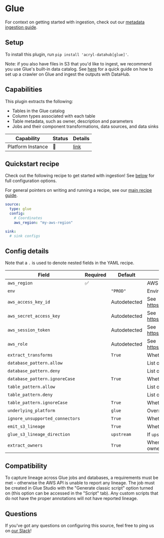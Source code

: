 # Glue

For context on getting started with ingestion, check out our [metadata ingestion guide](../README.md).

## Setup

To install this plugin, run `pip install 'acryl-datahub[glue]'`.

Note: if you also have files in S3 that you'd like to ingest, we recommend you use Glue's built-in data catalog. See [here](./s3.md) for a quick guide on how to set up a crawler on Glue and ingest the outputs with DataHub.

## Capabilities

This plugin extracts the following:

- Tables in the Glue catalog
- Column types associated with each table
- Table metadata, such as owner, description and parameters
- Jobs and their component transformations, data sources, and data sinks

| Capability | Status | Details | 
| -----------| ------ | ---- |
| Platform Instance | 🛑 | [link](../../docs/platform-instances.md) |

## Quickstart recipe

Check out the following recipe to get started with ingestion! See [below](#config-details) for full configuration options.

For general pointers on writing and running a recipe, see our [main recipe guide](../README.md#recipes).

```yml
source:
  type: glue
  config:
    # Coordinates
    aws_region: "my-aws-region"

sink:
  # sink configs
```

## Config details

Note that a `.` is used to denote nested fields in the YAML recipe.

| Field                           | Required | Default      | Description                                                                        |
| ------------------------------- | -------- | ------------ | ---------------------------------------------------------------------------------- |
| `aws_region`                    | ✅       |              | AWS region code.                                                                   |
| `env`                           |          | `"PROD"`     | Environment to use in namespace when constructing URNs.                            |
| `aws_access_key_id`             |          | Autodetected | See https://boto3.amazonaws.com/v1/documentation/api/latest/guide/credentials.html |
| `aws_secret_access_key`         |          | Autodetected | See https://boto3.amazonaws.com/v1/documentation/api/latest/guide/credentials.html |
| `aws_session_token`             |          | Autodetected | See https://boto3.amazonaws.com/v1/documentation/api/latest/guide/credentials.html |
| `aws_role`                      |          | Autodetected | See https://boto3.amazonaws.com/v1/documentation/api/latest/guide/credentials.html |
| `extract_transforms`            |          | `True`       | Whether to extract Glue transform jobs.                                            |
| `database_pattern.allow`        |          |              | List of regex patterns for databases to include in ingestion.                      |
| `database_pattern.deny`         |          |              | List of regex patterns for databases to exclude from ingestion.                    |
| `database_pattern.ignoreCase`   |          | `True`       | Whether to ignore case sensitivity during pattern matching.                        |
| `table_pattern.allow`           |          |              | List of regex patterns for tables to include in ingestion.                         |
| `table_pattern.deny`            |          |              | List of regex patterns for tables to exclude from ingestion.                       |
| `table_pattern.ignoreCase`      |          | `True`       | Whether to ignore case sensitivity during pattern matching.                        |
| `underlying_platform`           |          | `glue`       | Override for platform name. Allowed values - `glue`, `athena`                      |
| `ignore_unsupported_connectors` |          | `True`       | Whether to ignore unsupported connectors. If disabled, an error will be raised.    |
| `emit_s3_lineage`               |          | `True`       | Whether to emit S3-to-Glue lineage.                                                |
| `glue_s3_lineage_direction`     |          | `upstream`   | If `upstream`, S3 is upstream to Glue. If `downstream` S3 is downstream to Glue.   |
| `extract_owners`                |          | `True`       | When enabled, extracts ownership from Glue directly and overwrites existing owners. When disabled, ownership is left empty for datasets.                                                      |

## Compatibility

To capture lineage across Glue jobs and databases, a requirements must be met – otherwise the AWS API is unable to report any lineage. The job must be created in Glue Studio with the "Generate classic script" option turned on (this option can be accessed in the "Script" tab). Any custom scripts that do not have the proper annotations will not have reported lineage.

## Questions

If you've got any questions on configuring this source, feel free to ping us on [our Slack](https://slack.datahubproject.io/)!
